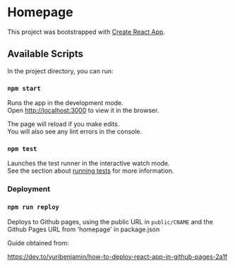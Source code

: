 # Homepage

This project was bootstrapped with [Create React App](https://github.com/facebook/create-react-app).

## Available Scripts

In the project directory, you can run:

### `npm start`

Runs the app in the development mode.\
Open [http://localhost:3000](http://localhost:3000) to view it in the browser.

The page will reload if you make edits.\
You will also see any lint errors in the console.

### `npm test`

Launches the test runner in the interactive watch mode.\
See the section about [running tests](https://facebook.github.io/create-react-app/docs/running-tests) for more information.

### Deployment

### `npm run reploy` 
Deploys to Github pages, using the public URL in `public/CNAME` and the Github Pages URL from 'homepage' in package.json

Guide obtained from:

https://dev.to/yuribenjamin/how-to-deploy-react-app-in-github-pages-2a1f

